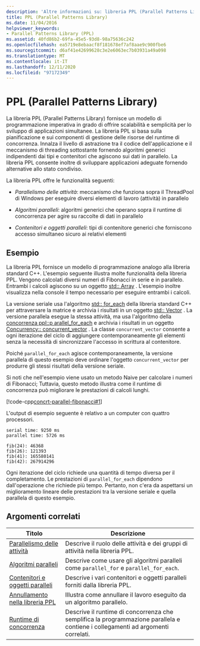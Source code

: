 ```yaml
---
description: 'Altre informazioni su: libreria PPL (Parallel Patterns Library)'
title: PPL (Parallel Patterns Library)
ms.date: 11/04/2016
helpviewer_keywords:
- Parallel Patterns Library (PPL)
ms.assetid: 40fd86b2-69fa-45e5-93d8-98a75636c242
ms.openlocfilehash: ea5719e8ebaacf8f181678ef7af8aae9c900fbe6
ms.sourcegitcommit: d6af41e42699628c3e2e6063ec7b03931a49a098
ms.translationtype: MT
ms.contentlocale: it-IT
ms.lasthandoff: 12/11/2020
ms.locfileid: "97172349"
---
```

# <a name="parallel-patterns-library-ppl"></a>PPL (Parallel Patterns Library)

La libreria PPL (Parallel Patterns Library) fornisce un modello di programmazione imperativa in grado di offrire scalabilità e semplicità per lo sviluppo di applicazioni simultanee. La libreria PPL si basa sulla pianificazione e sui componenti di gestione delle risorse del runtime di concorrenza. Innalza il livello di astrazione tra il codice dell'applicazione e il meccanismo di threading sottostante fornendo algoritmi generici indipendenti dai tipi e contenitori che agiscono sui dati in parallelo. La libreria PPL consente inoltre di sviluppare applicazioni adeguate fornendo alternative allo stato condiviso.

La libreria PPL offre le funzionalità seguenti:

- *Parallelismo delle attività*: meccanismo che funziona sopra il ThreadPool di Windows per eseguire diversi elementi di lavoro (attività) in parallelo

- *Algoritmi paralleli*: algoritmi generici che operano sopra il runtime di concorrenza per agire su raccolte di dati in parallelo

- *Contenitori e oggetti paralleli*: tipi di contenitore generici che forniscono accesso simultaneo sicuro ai relativi elementi

## <a name="example"></a>Esempio

La libreria PPL fornisce un modello di programmazione analogo alla libreria standard C++. L'esempio seguente illustra molte funzionalità della libreria PPL. Vengono calcolati diversi numeri di Fibonacci in serie e in parallelo. Entrambi i calcoli agiscono su un oggetto [std:: Array](../../standard-library/array-class-stl.md) . L'esempio inoltre visualizza nella console il tempo necessario per eseguire entrambi i calcoli.

La versione seriale usa l'algoritmo [std:: for_each](../../standard-library/algorithm-functions.md#for_each) della libreria standard C++ per attraversare la matrice e archivia i risultati in un oggetto [std:: Vector](../../standard-library/vector-class.md) . La versione parallela esegue la stessa attività, ma usa l'algoritmo della [concorrenza ppl::p arallel_for_each](reference/concurrency-namespace-functions.md#parallel_for_each) e archivia i risultati in un oggetto [Concurrency:: concurrent_vector](../../parallel/concrt/reference/concurrent-vector-class.md) . La classe `concurrent_vector` consente a ogni iterazione del ciclo di aggiungere contemporaneamente gli elementi senza la necessità di sincronizzare l'accesso in scrittura al contenitore.

Poiché `parallel_for_each` agisce contemporaneamente, la versione parallela di questo esempio deve ordinare l'oggetto `concurrent_vector` per produrre gli stessi risultati della versione seriale.

Si noti che nell'esempio viene usato un metodo Naive per calcolare i numeri di Fibonacci; Tuttavia, questo metodo illustra come il runtime di concorrenza può migliorare le prestazioni di calcoli lunghi.

[!code-cpp[concrt-parallel-fibonacci#1](../../parallel/concrt/codesnippet/cpp/parallel-patterns-library-ppl_1.cpp)]

L'output di esempio seguente è relativo a un computer con quattro processori.

```Output
serial time: 9250 ms
parallel time: 5726 ms

fib(24): 46368
fib(26): 121393
fib(41): 165580141
fib(42): 267914296
```

Ogni iterazione del ciclo richiede una quantità di tempo diversa per il completamento. Le prestazioni di `parallel_for_each` dipendono dall'operazione che richiede più tempo. Pertanto, non c'era da aspettarsi un miglioramento lineare delle prestazioni tra la versione seriale e quella parallela di questo esempio.

## <a name="related-topics"></a>Argomenti correlati

|Titolo|Descrizione|
|-----------|-----------------|
|[Parallelismo delle attività](../../parallel/concrt/task-parallelism-concurrency-runtime.md)|Descrive il ruolo delle attività e dei gruppi di attività nella libreria PPL.|
|[Algoritmi paralleli](../../parallel/concrt/parallel-algorithms.md)|Descrive come usare gli algoritmi paralleli come `parallel_for` e `parallel_for_each`.|
|[Contenitori e oggetti paralleli](../../parallel/concrt/parallel-containers-and-objects.md)|Descrive i vari contenitori e oggetti paralleli forniti dalla libreria PPL.|
|[Annullamento nella libreria PPL](cancellation-in-the-ppl.md)|Illustra come annullare il lavoro eseguito da un algoritmo parallelo.|
|[Runtime di concorrenza](../../parallel/concrt/concurrency-runtime.md)|Descrive il runtime di concorrenza che semplifica la programmazione parallela e contiene i collegamenti ad argomenti correlati.|
